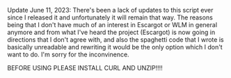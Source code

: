 Update June 11, 2023: There's been a lack of updates to this script ever since I released it and unfortunately it will remain that way. The reasons being that I don't have much of an interest in Escargot or WLM in general anymore and from what I've heard the project (Escargot) is now going in directions that I don't agree with, and also the spaghetti code that I wrote is basically unreadable and rewriting it would be the only option which I don't want to do. I'm sorry for the inconvinence.

BEFORE USING PLEASE INSTALL CURL AND UNZIP!!!!
